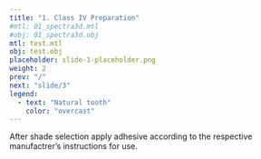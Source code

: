 ```yaml
---
title: "1. Class IV Preparation"
#mtl: 01_spectra3d.mtl
#obj: 01_spectra3d.obj
mtl: test.mtl
obj: test.obj
placeholder: slide-1-placeholder.png
weight: 2
prev: "/"
next: "slide/3"
legend:
  - text: "Natural tooth"
    color: "overcast"
---
```


After shade selection apply adhesive according to the respective manufactrer’s
<span class="seafoam">instructions</span> for use.
<!--more-->
